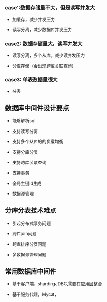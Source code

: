 ### case1:数据存储量不大，但是读写并发大

- 加缓存，减少并发压力

- 读写分离，减少数据库并发压力

### case2: 数据存储量大，读写并发大

- 读写分离，多个从库，减少读并发压力

- 分库存储（会出现跨库关联查询）

### case3: 单表数据量很大

- 分表

## 数据库中间件设计要点

- 能够解析sql

- 支持读写分离

- 支持多个从库的的负载均衡

- 支持分库分表

- 支持跨库关联查询

- 支持事务

- 全局主键id生成

- 数据源管理

## 分库分表技术难点

- 引起分布式事务问题

- 跨库join问题

- 跨库排序分页问题

- 多数据源管理问题

## 常用数据库中间件

- 基于客户端，shardingJDBC,需要在应用层整合

- 基于服务代理，Mycat，




